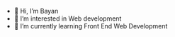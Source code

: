 - 👋 Hi, I’m Bayan
- 👀 I’m interested in Web development
- 🌱 I’m currently learning Front End Web Development



<!---
bayan373/bayan373 is a ✨ special ✨ repository because its `README.md` (this file) appears on your GitHub profile.
You can click the Preview link to take a look at your changes.
--->
